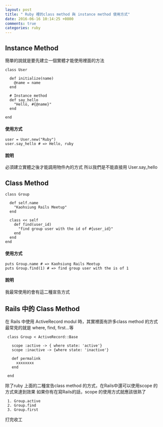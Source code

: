 ```yaml
---
layout: post
title: " Ruby 裡的class method 與 instance method 使用方式"
date: 2016-06-16 10:14:25 +0800
comments: true
categories: ruby
---
```



## Instance Method

簡單的說就是要先建立一個實體才能使用裡面的方法

```
class User

  def initialize(name)
    @name = name
  end

  # Instance method
  def say_hello
    "Hello, #{@name}"
  end

end

```
#### 使用方式

```
user = User.new("Ruby")
user.say_hello # => Hello, ruby

```

#### 說明

必須建立實體之後才能調用物件內的方式
所以我們是不能直接用 User.say_hello


## Class Method


```
class Group

  def self.name
    "Kaohsiung Rails Meetup"
  end

  class << self
    def find(user_id)
      "find group user with the id of #{user_id}"
    end
  end
end

```

#### 使用方式


```
puts Group.name # => Kaohsiung Rails Meetup
puts Group.find(1) # => find group user with the is of 1

```

#### 說明
我最常使用的會有這二種宣告方式


## Rails 中的 Class Method

在 Rails 中使用 ActiveRecord modul 時，其實裡面有許多class method 的方式
最常見的就是 where, find, first...等

```
 class Group < ActiveRecord::Base

   scope :active -> { where state: 'active'}
   scope :inactive -> {where state: 'inactive'}

   def permalink
     xxxxxxxx
   end

 end

```

除了ruby 上面的二種宣告class method 的方式，在Rails中還可以使用scope 的方式來達到效果
如果你有在寫Rails的話，scope 的使用方式就應該很熟了

```
 1. Group.active
 2. Group.find
 3. Group.first
```

打完收工


